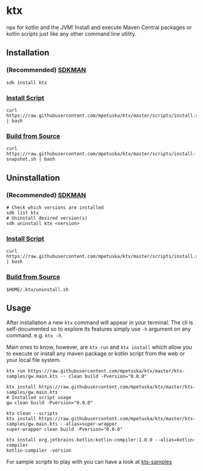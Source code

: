 # ktx

npx for kotlin and the JVM!
Install and execute Maven Central packages or kotlin scripts just like any other command line
utility.

## Installation

### (Recommended) [SDKMAN](https://sdkman.io)

```shell
sdk install ktx
```

### [Install Script](./scripts/install.sh)

```shell
curl https://raw.githubusercontent.com/mpetuska/ktx/master/scripts/install.sh | bash
```

### [Build from Source](./scripts/install-snapshot.sh)

```shell
curl https://raw.githubusercontent.com/mpetuska/ktx/master/scripts/install-snapshot.sh | bash
```

## Uninstallation

### (Recommended) [SDKMAN](https://sdkman.io)

```shell
# Check which versions are installed
sdk list ktx
# Uninstall desired version(s)
sdk uninstall ktx <version>
```

### [Install Script](./scripts/install.sh)

```shell
curl https://raw.githubusercontent.com/mpetuska/ktx/master/scripts/install.sh | bash
```

### [Build from Source](./scripts/install-snapshot.sh)

```shell
$HOME/.ktx/uninstall.sh
```

## Usage

After installation a new `ktx` command will appear in your terminal. The cli is self-documented so
to explore its
features simply use `-h` argument on any command. e.g. `ktx -h`.

Main ones to know, however, are `ktx run` and `ktx install` which allow you
to execute or install any maven package or kotlin script from the web or your local file system.

```shell
ktx run https://raw.githubusercontent.com/mpetuska/ktx/master/kts-samples/gw.main.kts -- clean build -Pversion="0.0.0"

ktx install https://raw.githubusercontent.com/mpetuska/ktx/master/kts-samples/gw.main.kts
# Installed script usage
gw clean build -Pversion="0.0.0"

ktx clean --scripts
ktx install https://raw.githubusercontent.com/mpetuska/ktx/master/kts-samples/gw.main.kts --alias=super-wrapper
super-wrapper clean build -Pversion="0.0.0"

ktx install org.jetbrains.kotlin:kotlin-compiler:1.8.0 --alias=kotlin-compiler
kotlin-compiler -version
```

For sample scripts to play with you can have a look at [kts-samples](./kts-samples)
